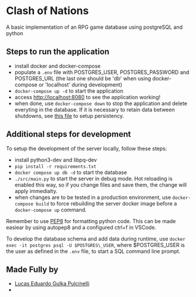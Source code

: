 # Clash of Nations
A basic implementation of an RPG game database using postgreSQL and python

## Steps to run the application
- install docker and docker-compose
- populate a `.env` file with POSTGRES\_USER, POSTGRES\_PASSWORD and POSTGRES_URL (the last one should be 'db' when using docker-compose or 'localhost' during development)
- `docker-compose up -d` to start the application
- access [http://localhost:8080](http://localhost:8080) to see the application working!
- when done, use `docker-compose down` to stop the application and delete everyting in the database. If it is necessary to retain data between shutdowns, see [this file](docker-compose.yml) to setup persistency.

## Additional steps for development
To setup the development of the server locally, follow these steps:
- install python3-dev and libpq-dev
- `pip install -r requirements.txt`
- `docker compose up db -d` to start the database
- `./src/main.py` to start the server in debug mode. Hot reloading is enabled this way, so if you change files and save them, the change will apply immedialty.
- when changes are to be tested in a production environment, use `docker-compose build` to force rebuilding the server docker image before a `docker-compose up` command.

Remember to use [PEP8](https://peps.python.org/pep-0008/) for formatting python code. This can be made easiear by using autopep8 and a configured ctrl+f in VSCode.

To develop the database schema and add data during runtime, use `docker exec -it postgres psql -U $POSTGRES\_USER`, where $POSTGRES_USER is the user as defined in the `.env` file, to start a SQL command line prompt.

## Made Fully by
- [Lucas Eduardo Gulka Pulcinelli](https://github.com/lucasgpulcinelli/)
- 
